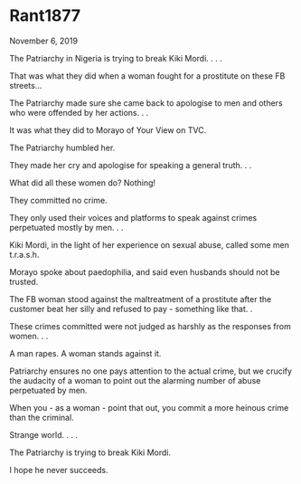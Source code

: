 # Rant1877



November 6, 2019

The Patriarchy in Nigeria is trying to break Kiki Mordi.
.
.
.

That was what they did when a woman fought for a prostitute on these FB streets...

The Patriarchy made sure she came back to apologise to men and others who were offended by her actions.
.
.

It was what they did to Morayo of Your View on TVC.

The Patriarchy humbled her.

They made her cry and apologise for speaking a general truth.
.
.

What did all these women do? Nothing!

They committed no crime.

They only used their voices and platforms to speak against crimes perpetuated mostly by men.
.
.

Kiki Mordi, in the light of her experience on sexual abuse, called some men t.r.a.s.h. 

Morayo spoke about paedophilia, and said even husbands should not be trusted.

The FB woman stood against the maltreatment of a prostitute after the customer beat her silly and refused to pay - something like that.
.

These crimes committed were not judged as harshly as the responses from women.
.
.

A man rapes. A woman stands against it.

Patriarchy ensures no one pays attention to the actual crime, but we crucify the audacity of a woman to point out the alarming number of abuse perpetuated by men.

When you - as a woman - point that out, you commit a more heinous crime than the criminal.

Strange world.
.
.
.

The Patriarchy is trying to break Kiki Mordi.

I hope he never succeeds.